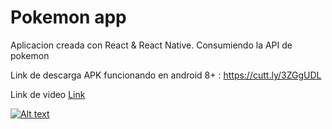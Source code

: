 # Pokemon app

Aplicacion creada con React & React Native. Consumiendo la API de pokemon

Link de descarga APK funcionando en android 8+ : https://cutt.ly/3ZGgUDL

Link de video [Link](https://www.youtube.com/watch?v=A9ISS3ukNos)

[![Alt text](https://img.youtube.com/vi/A9ISS3ukNos/0.jpg)](https://www.youtube.com/watch?v=A9ISS3ukNos)




